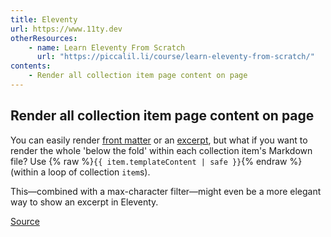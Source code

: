 ```yaml
---
title: Eleventy
url: https://www.11ty.dev
otherResources:
    - name: Learn Eleventy From Scratch
      url: "https://piccalil.li/course/learn-eleventy-from-scratch/"
contents:
    - Render all collection item page content on page
---
```


## Render all collection item page content on page

You can easily render [front matter](https://www.11ty.dev/docs/data-frontmatter/) or an [excerpt](https://www.11ty.dev/docs/data-frontmatter-customize/#example-parse-excerpts-from-content), but what if you want to render the whole 'below the fold' within each collection item's Markdown file? Use {% raw %}`{{ item.templateContent | safe }}`{% endraw %} (within a loop of collection `item`s).

This—combined with a max-character filter—might even be a more elegant way to show an excerpt in Eleventy.

[Source](https://www.reddit.com/r/eleventy/comments/gir3id/full_posts_in_the_homepage/fqmziay)
